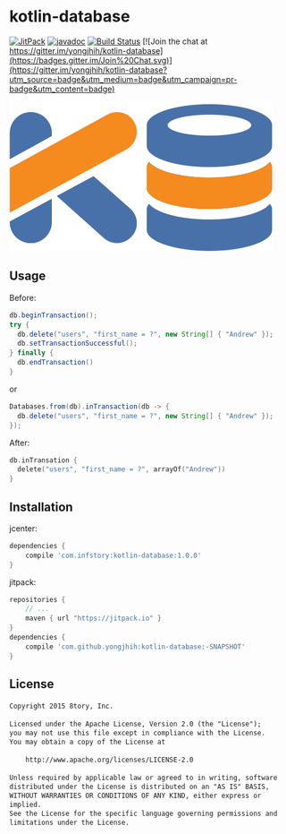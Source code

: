 # kotlin-database

<!--[![Android Arsenal](https://img.shields.io/badge/Android%20Arsenal-RxParse-brightgreen.svg?style=flat)](http://android-arsenal.com/details/1/1670)-->
<!--[![Download](https://api.bintray.com/packages/yongjhih/maven/kotlin-database/images/download.svg) ](https://bintray.com/yongjhih/maven/kotlin-database/_latestVersion)-->
[![JitPack](https://img.shields.io/github/tag/yongjhih/kotlin-database.svg?label=JitPack)](https://jitpack.io/#yongjhih/kotlin-database)
[![javadoc](https://img.shields.io/github/tag/yongjhih/kotlin-database.svg?label=javadoc)](https://jitpack.io/com/github/yongjhih/kotlin-database/rxparse/c3256ac553/javadoc/)
[![Build Status](https://travis-ci.org/yongjhih/kotlin-database.svg)](https://travis-ci.org/yongjhih/kotlin-database)
[![Join the chat at https://gitter.im/yongjhih/kotlin-database](https://badges.gitter.im/Join%20Chat.svg)](https://gitter.im/yongjhih/kotlin-database?utm_source=badge&utm_medium=badge&utm_campaign=pr-badge&utm_content=badge)

![](art/kotlin-database.png)

## Usage

Before:

```java
db.beginTransaction();
try {
  db.delete("users", "first_name = ?", new String[] { "Andrew" });
  db.setTransactionSuccessful();
} finally {
  db.endTransaction()
}
```

or

```java
Databases.from(db).inTransaction(db -> {
  db.delete("users", "first_name = ?", new String[] { "Andrew" });
});
```

After:

```kotlin
db.inTransation {
  delete("users", "first_name = ?", arrayOf("Andrew"))
}
```

## Installation

jcenter:

```gradle
dependencies {
    compile 'com.infstory:kotlin-database:1.0.0'
}
```

jitpack:

```gradle
repositories {
    // ...
    maven { url "https://jitpack.io" }
}
dependencies {
    compile 'com.github.yongjhih:kotlin-database:-SNAPSHOT'
}
```

## License

```
Copyright 2015 8tory, Inc.

Licensed under the Apache License, Version 2.0 (the "License");
you may not use this file except in compliance with the License.
You may obtain a copy of the License at

    http://www.apache.org/licenses/LICENSE-2.0

Unless required by applicable law or agreed to in writing, software
distributed under the License is distributed on an "AS IS" BASIS,
WITHOUT WARRANTIES OR CONDITIONS OF ANY KIND, either express or implied.
See the License for the specific language governing permissions and
limitations under the License.
```
